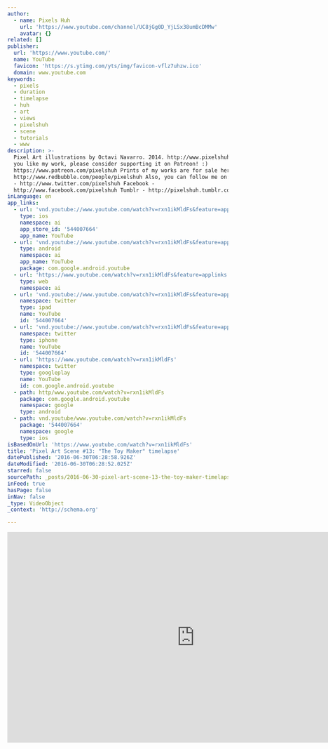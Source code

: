 ```yaml
---
author:
  - name: Pixels Huh
    url: 'https://www.youtube.com/channel/UC8jGg0D_YjLSx38umBcDMMw'
    avatar: {}
related: []
publisher:
  url: 'https://www.youtube.com/'
  name: YouTube
  favicon: 'https://s.ytimg.com/yts/img/favicon-vflz7uhzw.ico'
  domain: www.youtube.com
keywords:
  - pixels
  - duration
  - timelapse
  - huh
  - art
  - views
  - pixelshuh
  - scene
  - tutorials
  - www
description: >-
  Pixel Art illustrations by Octavi Navarro. 2014. http://www.pixelshuh.com If
  you like my work, please consider supporting it on Patreon! :)
  https://www.patreon.com/pixelshuh Prints of my works are for sale here:
  http://www.redbubble.com/people/pixelshuh Also, you can follow me on: Twitter
  - http://www.twitter.com/pixelshuh Facebook -
  http://www.facebook.com/pixelshuh Tumblr - http://pixelshuh.tumblr.com
inLanguage: en
app_links:
  - url: 'vnd.youtube://www.youtube.com/watch?v=rxn1ikMldFs&feature=applinks'
    type: ios
    namespace: ai
    app_store_id: '544007664'
    app_name: YouTube
  - url: 'vnd.youtube://www.youtube.com/watch?v=rxn1ikMldFs&feature=applinks'
    type: android
    namespace: ai
    app_name: YouTube
    package: com.google.android.youtube
  - url: 'https://www.youtube.com/watch?v=rxn1ikMldFs&feature=applinks'
    type: web
    namespace: ai
  - url: 'vnd.youtube://www.youtube.com/watch?v=rxn1ikMldFs&feature=applinks'
    namespace: twitter
    type: ipad
    name: YouTube
    id: '544007664'
  - url: 'vnd.youtube://www.youtube.com/watch?v=rxn1ikMldFs&feature=applinks'
    namespace: twitter
    type: iphone
    name: YouTube
    id: '544007664'
  - url: 'https://www.youtube.com/watch?v=rxn1ikMldFs'
    namespace: twitter
    type: googleplay
    name: YouTube
    id: com.google.android.youtube
  - path: http/www.youtube.com/watch?v=rxn1ikMldFs
    package: com.google.android.youtube
    namespace: google
    type: android
  - path: vnd.youtube/www.youtube.com/watch?v=rxn1ikMldFs
    package: '544007664'
    namespace: google
    type: ios
isBasedOnUrl: 'https://www.youtube.com/watch?v=rxn1ikMldFs'
title: 'Pixel Art Scene #13: "The Toy Maker" timelapse'
datePublished: '2016-06-30T06:28:58.926Z'
dateModified: '2016-06-30T06:28:52.025Z'
starred: false
sourcePath: _posts/2016-06-30-pixel-art-scene-13-the-toy-maker-timelapse.md
inFeed: true
hasPage: false
inNav: false
_type: VideoObject
_context: 'http://schema.org'

---
```

<iframe src="https://cdn.embedly.com/widgets/media.html?src=https%3A%2F%2Fwww.youtube.com%2Fembed%2Frxn1ikMldFs%3Ffeature%3Doembed&amp;url=http%3A%2F%2Fwww.youtube.com%2Fwatch%3Fv%3Drxn1ikMldFs&amp;image=https%3A%2F%2Fi.ytimg.com%2Fvi%2Frxn1ikMldFs%2Fhqdefault.jpg&amp;key=b7d04c9b404c499eba89ee7072e1c4f7&amp;type=text%2Fhtml&amp;schema=youtube" width="854" height="480" scrolling="no" frameborder="0" allowfullscreen="" style=""></iframe>